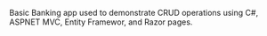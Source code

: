 Basic Banking app used to demonstrate CRUD operations using C#, ASPNET MVC, Entity Framewor, and Razor pages.
